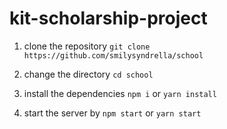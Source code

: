 # kit-scholarship-project

1. clone the repository
`git clone https://github.com/smilysyndrella/school`

2. change the directory
`cd school`

3. install the dependencies
`npm i` or `yarn install`

4. start the server by 
`npm start` or `yarn start`
